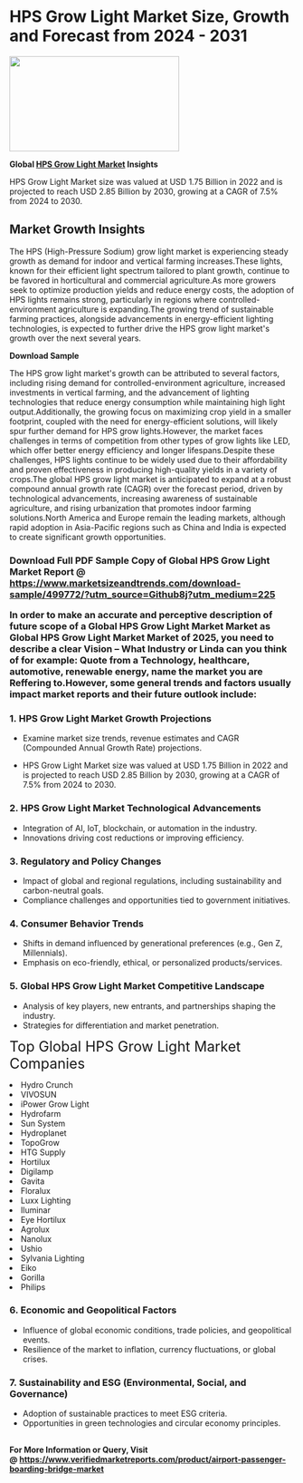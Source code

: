 <H1>HPS Grow Light Market Size, Growth and Forecast from 2024 - 2031</H1><img class="aligncenter size-medium wp-image-584254" src="https://thirdeyenews.in/wp-content/uploads/2024/09/Global-Market-Research-300x168.jpeg" alt="" width="300" height="168" /><p><strong>Global&nbsp;<a href="https://www.marketsizeandtrends.com/download-sample/499772/?utm_source=Github8j?utm_medium=225">HPS Grow Light Market</a> Insights</strong></p><p>HPS Grow Light Market size was valued at USD 1.75 Billion in 2022 and is projected to reach USD 2.85 Billion by 2030, growing at a CAGR of 7.5% from 2024 to 2030.</p><p><h2>Market Growth Insights</h2> <p>The HPS (High-Pressure Sodium) grow light market is experiencing steady growth as demand for indoor and vertical farming increases.These lights, known for their efficient light spectrum tailored to plant growth, continue to be favored in horticultural and commercial agriculture.As more growers seek to optimize production yields and reduce energy costs, the adoption of HPS lights remains strong, particularly in regions where controlled-environment agriculture is expanding.The growing trend of sustainable farming practices, alongside advancements in energy-efficient lighting technologies, is expected to further drive the HPS grow light market's growth over the next several years.</p> <p><strong>Download Sample</strong></p> <p>The HPS grow light market's growth can be attributed to several factors, including rising demand for controlled-environment agriculture, increased investments in vertical farming, and the advancement of lighting technologies that reduce energy consumption while maintaining high light output.Additionally, the growing focus on maximizing crop yield in a smaller footprint, coupled with the need for energy-efficient solutions, will likely spur further demand for HPS grow lights.However, the market faces challenges in terms of competition from other types of grow lights like LED, which offer better energy efficiency and longer lifespans.Despite these challenges, HPS lights continue to be widely used due to their affordability and proven effectiveness in producing high-quality yields in a variety of crops.The global HPS grow light market is anticipated to expand at a robust compound annual growth rate (CAGR) over the forecast period, driven by technological advancements, increasing awareness of sustainable agriculture, and rising urbanization that promotes indoor farming solutions.North America and Europe remain the leading markets, although rapid adoption in Asia-Pacific regions such as China and India is expected to create significant growth opportunities.<h3></p><p><span class=""><strong>Download Full PDF Sample Copy of Global HPS Grow Light Market Report</strong> @ <a href="https://www.marketsizeandtrends.com/download-sample/499772/?utm_source=Github8j?utm_medium=225" target="_blank">https://www.marketsizeandtrends.com/download-sample/499772/?utm_source=Github8j?utm_medium=225</a></span></p><p>In order to make an accurate and perceptive description of future scope of a Global&nbsp;HPS Grow Light Market Market as Global&nbsp;HPS Grow Light Market Market of 2025, you need to describe a clear Vision &ndash; What Industry or Linda can you think of for example: Quote from a Technology, healthcare, automotive, renewable energy, name the market you are Reffering to.However, some general trends and factors usually impact market reports and their future outlook include:</p><h3>1.&nbsp;<strong>HPS Grow Light Market Growth Projections</strong></h3><ul><li>Examine market size trends, revenue estimates and CAGR (Compounded Annual Growth Rate) projections.</li><li><p>HPS Grow Light Market size was valued at USD 1.75 Billion in 2022 and is projected to reach USD 2.85 Billion by 2030, growing at a CAGR of 7.5% from 2024 to 2030.</p></li></ul><h3>2.&nbsp;<strong>HPS Grow Light Market Technological Advancements</strong></h3><ul><li>Integration of AI, IoT, blockchain, or automation in the industry.</li><li>Innovations driving cost reductions or improving efficiency.</li></ul><h3>3.&nbsp;<strong>Regulatory and Policy Changes</strong></h3><ul><li>Impact of global and regional regulations, including sustainability and carbon-neutral goals.</li><li>Compliance challenges and opportunities tied to government initiatives.</li></ul><h3>4.&nbsp;<strong>Consumer Behavior Trends</strong></h3><ul><li>Shifts in demand influenced by generational preferences (e.g., Gen Z, Millennials).</li><li>Emphasis on eco-friendly, ethical, or personalized products/services.</li></ul><h3>5.&nbsp;<strong>Global HPS Grow Light Market Competitive Landscape</strong></h3><ul><li>Analysis of key players, new entrants, and partnerships shaping the industry.</li><li>Strategies for differentiation and market penetration.</li></ul><p data-pm-slice="1 1 []"><span style="color: inherit; font-family: inherit; font-size: 25px;">Top Global HPS Grow Light Market Companies</span></p><div class="" data-test-id=""><p><li>Hydro Crunch</li><li> VIVOSUN</li><li> iPower Grow Light</li><li> Hydrofarm</li><li> Sun System</li><li> Hydroplanet</li><li> TopoGrow</li><li> HTG Supply</li><li> Hortilux</li><li> Digilamp</li><li> Gavita</li><li> Floralux</li><li> Luxx Lighting</li><li> Iluminar</li><li> Eye Hortilux</li><li> Agrolux</li><li> Nanolux</li><li> Ushio</li><li> Sylvania Lighting</li><li> Eiko</li><li> Gorilla</li><li> Philips</li></p></div><h3>6.&nbsp;<strong>Economic and Geopolitical Factors</strong></h3><ul><li>Influence of global economic conditions, trade policies, and geopolitical events.</li><li>Resilience of the market to inflation, currency fluctuations, or global crises.</li></ul><h3>7.&nbsp;<strong>Sustainability and ESG (Environmental, Social, and Governance)</strong></h3><ul><li>Adoption of sustainable practices to meet ESG criteria.</li><li>Opportunities in green technologies and circular economy principles.</li></ul><h2><strong style="font-size: 14px;">For More Information or Query, Visit @&nbsp;</strong><a style="background-color: #ffffff; font-size: 14px;" href="https://www.marketsizeandtrends.com/report/hps-grow-light-market/" target="_blank">https://www.verifiedmarketreports.com/product/airport-passenger-boarding-bridge-market</a></h2>
